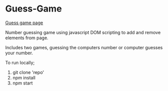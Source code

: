 # Guess-Game

[Guess game page](https://djmorosini.github.io/guess-game/)

Number guessing game using javascript DOM scripting to add and remove elements from page. 

Includes two games, guessing the computers number or computer guesses your number.

To run locally;

1. git clone 'repo'
2. npm install
3. npm start
